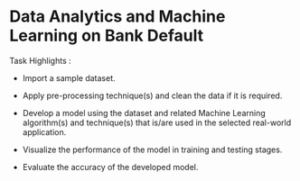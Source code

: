 # Data Analytics and Machine Learning on Bank Default

Task Highlights :

- Import a sample dataset.

- Apply pre-processing technique(s) and clean the data if it is required. 

- Develop a model using the dataset and related Machine Learning algorithm(s) and technique(s) that is/are used in the selected real-world application.

- Visualize the performance of the model in training and testing stages.

- Evaluate the accuracy of the developed model. 
